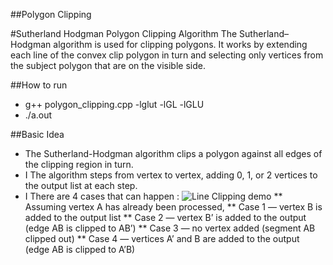 ##Polygon Clipping

#Sutherland Hodgman Polygon Clipping Algorithm
The Sutherland–Hodgman algorithm is used for clipping polygons. It works by extending each line of the convex clip polygon in turn and selecting only vertices from the subject polygon that are on the visible side.

##How to run
* g++ polygon_clipping.cpp -lglut -lGL -lGLU 
* ./a.out


##Basic Idea
* The Sutherland-Hodgman algorithm clips a polygon against all edges of the clipping region
in turn.
* I The algorithm steps from vertex to vertex, adding 0, 1, or 2 vertices to the output list at
each step.
* I There are 4 cases that can happen :
![Line Clipping demo ](https://github.com/mamexo/CS345NetworkLab/blob/master/Chord/img/sample.png)
** Assuming vertex A has already been processed,
** Case 1 — vertex B is added to the output list
** Case 2 — vertex B’ is added to the output (edge AB is clipped to AB’)
** Case 3 — no vertex added (segment AB clipped out)
** Case 4 — vertices A’ and B are added to the output (edge AB is clipped to A’B)
